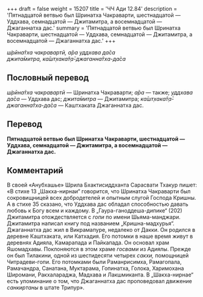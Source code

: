 +++
draft = false
weight = 15207
title = 'ЧЧ Ади 12.84'
description = 'Пятнадцатой ветвью был Шринатха Чакраварти, шестнадцатой — Уддхава, семнадцатой — Джитамитра, а восемнадцатой — Джаганнатха дас.'
summary = 'Пятнадцатой ветвью был Шринатха Чакраварти, шестнадцатой — Уддхава, семнадцатой — Джитамитра, а восемнадцатой — Джаганнатха дас.'
+++

_ш́рӣна̄тха чакравартӣ, а̄ра уддхава да̄са  
джита̄митра, ка̄шт̣хака̄т̣а̄-джаганна̄тха-да̄са_

## Пословный перевод

_ш́рӣна̄тха_ _чакравартӣ_ — Шринатха Чакраварти; _а̄ра_ — также; _уддхава_ _да̄са_ — Уддхава дас; _джита̄митра_ — Джитамитра; _ка̄шт̣хака̄т̣а̄_\-_джаганна̄тха_\-_да̄са_ — Каштхаката Джаганнатха дас.

## Перевод

**Пятнадцатой ветвью был Шринатха Чакраварти, шестнадцатой — Уддхава, семнадцатой — Джитамитра, а восемнадцатой — Джаганнатха дас.**

## Комментарий

В своей «Анубхашье» Шрила Бхактисиддханта Сарасвати Тхакур пишет: «В стихе 13 „Шакха-нирнаи“ говорится, что Шринатха Чакраварти был сокровищницей всех добродетелей и опытным слугой Господа Кришны. А в стихе 35 сказано, что Уддхава дас обладал способностью давать любовь к Богу всем и каждому. В „Гаура-ганоддеша-дипике“ (202) Джитамитра отождествляется с _гопи_ по имени Шьяма-манджари. Джитамитра написал книгу под названием „Кришна-мадхурья“. Джаганнатха дас жил в Викрамапуре, недалеко от Дакки. Он родился в деревне Каштхаката, или Катхадия. Его потомки в наше время живут в деревнях Адияла, Камарапада и Пайкапада. Он основал храм Яшомадхавы. Поклоняются в этом храме _госвами_ из Адиялы. Прежде он был Тилакини, одной из шестидесяти четырех _сакхи,_ помощницей Читрадеви-гопи. Его потомками были Раманрисимха, Рамагопала, Рамачандра, Санатана, Муктарама, Гопинатха, Голока, Харимохана Широмани, Ракхалараджа, Мадхава и Лакшмиканта. В „Шакха-нирнае“ есть упоминание о том, что Джаганнатха дас проповедовал движение _санкиртаны_ в штате Трипур».
